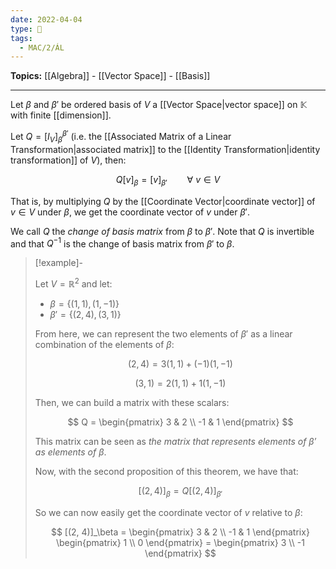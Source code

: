 ```yaml
---
date: 2022-04-04
type: 🧠
tags:
  - MAC/2/ÁL
---
```


**Topics:** [[Algebra]] - [[Vector Space]] - [[Basis]]

---

Let $\beta$ and $\beta'$ be ordered basis of $V$ a [[Vector Space|vector space]] on $\mathbb{K}$ with finite [[dimension]].

Let $Q = [I_V]_\beta^{\beta'}$ (i.e. the [[Associated Matrix of a Linear Transformation|associated matrix]] to the [[Identity Transformation|identity transformation]] of $V$), then:

$$
Q[v]_\beta = [v]_{\beta'} \qquad \forall\ v \in V
$$

That is, by multiplying $Q$ by the [[Coordinate Vector|coordinate vector]] of $v \in V$ under $\beta$, we get the coordinate vector of $v$ under $\beta'$.

We call $Q$ the _change of basis matrix_ from $\beta$ to $\beta'$. Note that $Q$ is invertible and that $Q^{-1}$ is the change of basis matrix from $\beta'$ to $\beta$.

> [!example]-
>
> Let $V = \mathbb{R}^2$ and let:
> - $\beta = \{ (1, 1), (1, -1) \}$
> - $\beta' = \{ (2, 4), (3, 1) \}$
>
> From here, we can represent the two elements of $\beta'$ as a linear combination of the elements of $\beta$:
>
> $$
> (2, 4) = 3(1, 1) + (-1)(1, -1)
> $$
>
> $$
> (3,1) = 2(1, 1) + 1(1, -1)
> $$
>
> Then, we can build a matrix with these scalars:
>
> $$
> Q = \begin{pmatrix} 3 & 2 \\ -1 & 1 \end{pmatrix}
> $$
>
> This matrix can be seen as _the matrix that represents elements of $\beta'$ as elements of $\beta$_.
>
> Now, with the second proposition of this theorem, we have that:
>
> $$
> [(2, 4)]_\beta = Q[(2, 4)]_{\beta'}
> $$
>
> So we can now easily get the coordinate vector of $v$ relative to $\beta$:
>
> $$
> [(2, 4)]_\beta = \begin{pmatrix} 3 & 2 \\ -1 & 1 \end{pmatrix} \begin{pmatrix} 1 \\ 0 \end{pmatrix} = \begin{pmatrix} 3 \\ -1 \end{pmatrix}
> $$

